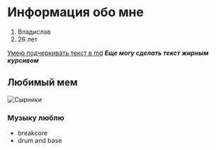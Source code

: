 # Информация обо мне

1. Владислав
2. 26 лет
   
<u>Умею подчеркивать текст в md</u>
___Еще могу сделать текст жирным курсивом___

## Любимый мем

![Сырники](https://media.tenor.com/DhpE-vXnPtUAAAAe/%D1%81%D1%8B%D1%80%D0%BD%D0%B8%D0%BA%D0%B8.png)

### Музыку люблю

* breakcore
* drum and base
